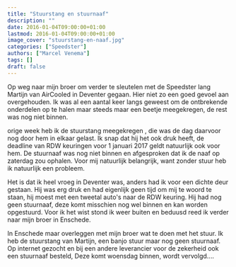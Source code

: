 ```yaml
---
title: "Stuurstang en stuurnaaf"
description: ""
date: 2016-01-04T09:00:00+01:00
lastmod: 2016-01-04T09:00:00+01:00
image_cover: "stuurstang-en-naaf.jpg"
categories: ["Speedster"]
authors: ["Marcel Venema"] 
tags: []
draft: false
---
```


Op weg naar mijn broer om verder te sleutelen met de Speedster lang Martijn van AirCooled in Deventer gegaan. Hier niet zo een goed gevoel aan overgehouden. Ik was al een aantal keer langs geweest om de ontbrekende onderdelen op te halen maar steeds maar een beetje meegekregen, de rest was nog niet binnen.


orige week heb ik de stuurstang meegekregen , die was de dag daarvoor nog door hem in elkaar gelast. Ik snap dat hij het ook druk heeft, de deadline van RDW keuringen voor 1 januari 2017 geldt natuurlijk ook voor hem. De stuurnaaf was nog niet binnen en afgesproken dat ik de naaf op zaterdag zou ophalen. Voor mij natuurlijk belangrijk, want zonder stuur heb ik natuurlijk een probleem.


Het is dat ik heel vroeg in Deventer was, anders had ik voor een dichte deur gestaan. Hij was erg druk en had eigenlijk geen tijd om mij te woord te staan, hij moest met een tweetal auto's naar de RDW keuring. Hij had nog geen stuurnaaf, deze komt misschien nog wel binnen en kan worden opgestuurd. Voor ik het wist stond ik weer buiten en beduusd reed ik verder naar mijn broer in Enschede.


In Enschede maar overleggen met mijn broer wat te doen met het stuur. Ik heb de stuurstang van Martijn, een banjo stuur maar nog geen stuurnaaf. Op internet gezocht en bij een andere leverancier voor de zekerheid ook een stuurnaaf besteld, Deze komt woensdag binnen, wordt vervolgd....

